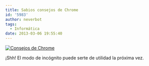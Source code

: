 ```yaml
---
title: Sabios consejos de Chrome
id: '5983'
author: neverbot
tags:
  - Informática
date: 2013-03-06 19:55:40
---
```


[![Consejos de Chrome](./Captura-de-pantalla-2013-03-06-a-las-19.53.17.png)](http://localhost:8000/wp-content/uploads/2013/03/Captura-de-pantalla-2013-03-06-a-las-19.53.17.png)

¡Shh! El modo de incógnito puede serte de utilidad la próxima vez.